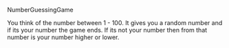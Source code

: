 NumberGuessingGame

You think of the number between 1 - 100.
It gives you a random number and if its your number the game ends.
If its not your number then from that number is your number higher or lower.
